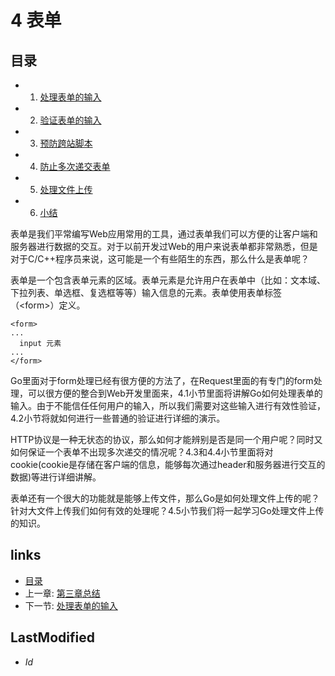 # 4 表单

## 目录
   * 1. [处理表单的输入](4.1.md)
   * 2. [验证表单的输入](4.2.md)
   * 3. [预防跨站脚本](4.3.md)
   * 4. [防止多次递交表单](4.4.md)
   * 5. [处理文件上传](4.5.md)
   * 6. [小结](4.6.md)
   
表单是我们平常编写Web应用常用的工具，通过表单我们可以方便的让客户端和服务器进行数据的交互。对于以前开发过Web的用户来说表单都非常熟悉，但是对于C/C++程序员来说，这可能是一个有些陌生的东西，那么什么是表单呢？

表单是一个包含表单元素的区域。表单元素是允许用户在表单中（比如：文本域、下拉列表、单选框、复选框等等）输入信息的元素。表单使用表单标签（\<form\>）定义。
	
	<form>
	...
	  input 元素
	...
	</form>

Go里面对于form处理已经有很方便的方法了，在Request里面的有专门的form处理，可以很方便的整合到Web开发里面来，4.1小节里面将讲解Go如何处理表单的输入。由于不能信任任何用户的输入，所以我们需要对这些输入进行有效性验证，4.2小节将就如何进行一些普通的验证进行详细的演示。

HTTP协议是一种无状态的协议，那么如何才能辨别是否是同一个用户呢？同时又如何保证一个表单不出现多次递交的情况呢？4.3和4.4小节里面将对cookie(cookie是存储在客户端的信息，能够每次通过header和服务器进行交互的数据)等进行详细讲解。

表单还有一个很大的功能就是能够上传文件，那么Go是如何处理文件上传的呢？针对大文件上传我们如何有效的处理呢？4.5小节我们将一起学习Go处理文件上传的知识。


## links
   * [目录](<preface.md>)
   * 上一章: [第三章总结](<3.5.md>)
   * 下一节: [处理表单的输入](<4.1.md>)

## LastModified 
   * $Id$